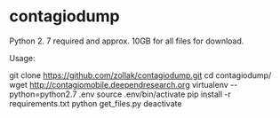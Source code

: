 # contagiodump

Python 2. 7 required and approx. 10GB for all files for download. 

Usage:

git clone https://github.com/zollak/contagiodump.git
cd contagiodump/
wget http://contagiomobile.deependresearch.org
virtualenv --python=python2.7 .env
source .env/bin/activate
pip install -r requirements.txt 
python get_files.py
deactivate
